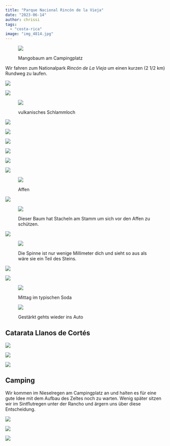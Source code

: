 ```yaml
---
title: "Parque Nacional Rincón de la Vieja"
date: "2023-06-14"
author: chrissi
tags: 
  - "costa-rica"
image: "img_4814.jpg"
---
```


<figure>

![](https://hafenstrand.wordpress.com/wp-content/uploads/2023/06/img_1789.jpg?w=768)

<figcaption>

Mangobaum am Campingplatz

</figcaption>

</figure>

Wir fahren zum Nationalpark _Rincón de La Vieja_ um einen kurzen (2 1/2 km) Rundweg zu laufen.

![](https://hafenstrand.wordpress.com/wp-content/uploads/2023/06/img_4786-1.jpg?w=1024)

![](https://hafenstrand.wordpress.com/wp-content/uploads/2023/06/img_1800.jpg?w=768)

<figure>

![](https://hafenstrand.wordpress.com/wp-content/uploads/2023/06/img_1813.jpg?w=1024)

<figcaption>

vulkanisches Schlammloch

</figcaption>

</figure>

![](https://hafenstrand.wordpress.com/wp-content/uploads/2023/06/img_1818.jpg?w=1024)

![](https://hafenstrand.wordpress.com/wp-content/uploads/2023/06/img_1824.jpg?w=1024)

![](https://hafenstrand.wordpress.com/wp-content/uploads/2023/06/img_4814.jpg?w=1024)

![](https://hafenstrand.wordpress.com/wp-content/uploads/2023/06/img_1815.jpg?w=1024)

![](https://hafenstrand.wordpress.com/wp-content/uploads/2023/06/img_1841.jpg?w=1024)

![](https://hafenstrand.wordpress.com/wp-content/uploads/2023/06/img_1856.jpg?w=768)

<figure>

![](https://hafenstrand.wordpress.com/wp-content/uploads/2023/06/img_1867.jpg?w=1024)

<figcaption>

Affen

</figcaption>

</figure>

![](https://hafenstrand.wordpress.com/wp-content/uploads/2023/06/img_1874.jpg?w=768)

<figure>

![](https://hafenstrand.wordpress.com/wp-content/uploads/2023/06/img_4811.jpg?w=768)

<figcaption>

Dieser Baum hat Stacheln am Stamm um sich vor den Affen zu schützen.

</figcaption>

</figure>

![](https://hafenstrand.wordpress.com/wp-content/uploads/2023/06/img_1879.jpg?w=768)

<figure>

![](https://hafenstrand.wordpress.com/wp-content/uploads/2023/06/img_1880.jpg?w=768)

<figcaption>

Die Spinne ist nur wenige Millimeter dich und sieht so aus als wäre sie ein Teil des Steins.

</figcaption>

</figure>

![](https://hafenstrand.wordpress.com/wp-content/uploads/2023/06/img_1885.jpg?w=1024)

![](https://hafenstrand.wordpress.com/wp-content/uploads/2023/06/img_1904.jpg?w=1024)

<figure>

![](https://hafenstrand.wordpress.com/wp-content/uploads/2023/06/img_4818.jpg?w=1024)

<figcaption>

Mittag im typischen Soda

</figcaption>

</figure>

<figure>

![](https://hafenstrand.wordpress.com/wp-content/uploads/2023/06/img_1938.jpg?w=1024)

<figcaption>

Gestärkt gehts wieder ins Auto

</figcaption>

</figure>

## Catarata Llanos de Cortés

![](https://hafenstrand.wordpress.com/wp-content/uploads/2023/06/img_1911.jpg?w=1024)

![](https://hafenstrand.wordpress.com/wp-content/uploads/2023/06/img_1916.jpg?w=1024)

![](https://hafenstrand.wordpress.com/wp-content/uploads/2023/06/img_1921.jpg?w=768)

## Camping

Wir kommen im Nieselregen am Campingplatz an und halten es für eine gute Idee mit dem Aufbau des Zeltes noch zu warten. Wenig später sitzen wir im Sintflutregen unter der Rancho und ärgern uns über diese Entscheidung.

![](https://hafenstrand.wordpress.com/wp-content/uploads/2023/06/70847505424__2d7c5adf-536c-439b-b99d-3e09a5b515bf.jpg?w=1024)

![](https://hafenstrand.wordpress.com/wp-content/uploads/2023/06/img_4822.jpg?w=1024)

![](https://hafenstrand.wordpress.com/wp-content/uploads/2023/06/img_1987.jpg?w=1024)
